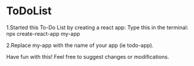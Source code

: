 # ToDoList

1.Started this To-Do List by creating a react app: Type this in the terminal: npx create-react-app my-app

2.Replace my-app with the name of your app (ie todo-app).

Have fun with this! Feel free to suggest changes or modifications.
